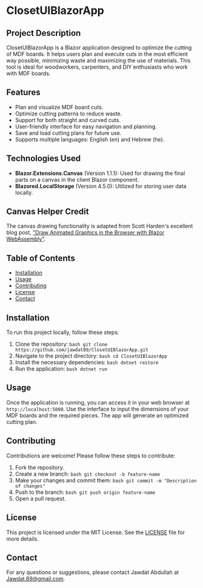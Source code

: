 # ClosetUIBlazorApp

## Project Description
ClosetUIBlazorApp is a Blazor application designed to optimize the cutting of MDF boards. It helps users plan and execute cuts in the most efficient way possible, minimizing waste and maximizing the use of materials. This tool is ideal for woodworkers, carpenters, and DIY enthusiasts who work with MDF boards.

## Features
- Plan and visualize MDF board cuts.
- Optimize cutting patterns to reduce waste.
- Support for both straight and curved cuts.
- User-friendly interface for easy navigation and planning.
- Save and load cutting plans for future use.
- Supports multiple languages: English (en) and Hebrew (he).

## Technologies Used
- **Blazor.Extensions.Canvas** (Version 1.1.1): Used for drawing the final parts on a canvas in the client Blazor component.
- **Blazored.LocalStorage** (Version 4.5.0): Utilized for storing user data locally.

## Canvas Helper Credit
The canvas drawing functionality is adapted from Scott Harden's excellent blog post, ["Draw Animated Graphics in the Browser with Blazor WebAssembly"](https://swharden.com/blog/2021-01-07-blazor-canvas-animated-graphics/).

## Table of Contents
- [Installation](#installation)
- [Usage](#usage)
- [Contributing](#contributing)
- [License](#license)
- [Contact](#contact)

## Installation
To run this project locally, follow these steps:

1. Clone the repository:
`bash
git clone https://github.com/jawdat89/ClosetUIBlazorApp.git
`
2. Navigate to the project directory:
`bash
cd ClosetUIBlazorApp
`
3. Install the necessary dependencies:
`bash
dotnet restore
`
4. Run the application:
`bash
dotnet run
`

## Usage
Once the application is running, you can access it in your web browser at `http://localhost:5000`. Use the interface to input the dimensions of your MDF boards and the required pieces. The app will generate an optimized cutting plan.

## Contributing
Contributions are welcome! Please follow these steps to contribute:

1. Fork the repository.
2. Create a new branch:
`bash
git checkout -b feature-name
`
3. Make your changes and commit them:
`bash
git commit -m "Description of changes"
`
4. Push to the branch:
`bash
git push origin feature-name
`
5. Open a pull request.

## License
This project is licensed under the MIT License. See the [LICENSE](LICENSE) file for more details.

## Contact
For any questions or suggestions, please contact Jawdat Abdullah at Jawdat.89@gmail.com.
